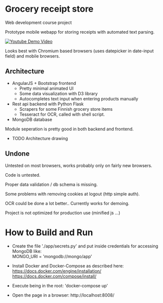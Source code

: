 # Grocery receipt store
Web development course project

Prototype mobile webapp for storing receipts with automated text parsing.

[![Youtube Demo Video](https://raw.github.com/jasalt/kuittiskanneri/master/ui-anim.gif)](https://www.youtube.com/watch?v=YUJ11Dzjx6w)

Looks best with Chromium based browsers (uses datepicker in date-input field) and mobile browsers.

## Architecture
- AngularJS + Bootstrap frontend
  - Pretty minimal animated UI
  - Some data visualization with D3 library
  - Autocompletes text input when entering products manually
- Rest api backend with Python Flask
  - Scrapers for some Finnish grocery store items
  - Tesseract for OCR, called with shell script.
- MongoDB database

Module seperation is pretty good in both backend and frontend.

- TODO Architecture drawing

## Undone
Untested on most browsers, works probably only on fairly new browsers.

Code is untested.

Proper data validation / db schema is missing.

Some problems with removing cookies at logout (http simple auth).

OCR could be done a lot better.. Currently works for demoing.

Project is not optimized for production use (minified js ...)

# How to Build and Run

- Create the file './app/secrets.py' and put inside credentials for accessing MongoDB like:<br />
  MONGO_URI = 'mongodb://mongo/app'

- Install Docker and Docker-Compose as described here:<br />
  https://docs.docker.com/engine/installation/<br />
  https://docs.docker.com/compose/install/

- Execute being in the root:
  'docker-compose up'

- Open the page in a browser:
  http://localhost:8008/

